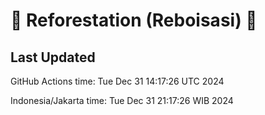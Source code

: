 
# 🌳 Reforestation (Reboisasi) 🌲

## Last Updated

GitHub Actions time: Tue Dec 31 14:17:26 UTC 2024

Indonesia/Jakarta time: Tue Dec 31 21:17:26 WIB 2024
